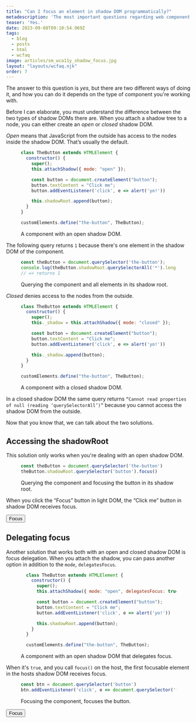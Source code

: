 ```yaml
---
title: "Can I focus an element in shadow DOM programmatically?"
metadescription: 'The most important questions regarding web component accessibility'
teaser: 'Yes.'
date: 2023-09-08T09:10:54.969Z
tags:
  - blog
  - posts
  - html
  - wcfaq
image: articles/sm_wca11y_shadow_focus.jpg
layout: "layouts/wcfaq.njk"
order: 7
---
```

The answer to this question is _yes_, but there are two different ways of doing it, and how you can do it depends on the type of component you're working with. 

Before I can elaborate, you must understand the difference between the two types of shadow DOMs there are. When you attach a shadow tree to a node, you can either create an _open_ or _closed_ shadow DOM.

*Open* means that JavaScript from the outside has access to the nodes inside the shadow DOM. That’s usually the default.

<figure>

```js
class TheButton extends HTMLElement {
  constructor() {
    super();
    this.attachShadow({ mode: "open" });

    const button = document.createElement("button");
    button.textContent = "Click me";
    button.addEventListener('click', e => alert('yo!'))

    this.shadowRoot.append(button);
  }
}

customElements.define("the-button", TheButton);
```

<figcaption>
A component with an open shadow DOM.
</figcaption>

</figure>


The following query returns `1` because there's one element in the shadow DOM of the component.

<figure>

```js
const theButton = document.querySelector('the-button');
console.log(theButton.shadowRoot.querySelectorAll('*').length)
// => returns 1
```

<figcaption>
Querying the component and all elements in its shadow root.
</figcaption>

</figure>

*Closed* denies access to the nodes from the outside.

<figure>

```js
class TheButton extends HTMLElement {
  constructor() {
    super();
    this._shadow = this.attachShadow({ mode: "closed" });

    const button = document.createElement("button");
    button.textContent = "Click me";
    button.addEventListener('click', e => alert('yo!'))

    this._shadow.append(button);
  }
}

customElements.define("the-button", TheButton);
```

<figcaption>
A component with a closed shadow DOM.
</figcaption>

</figure>

In a closed shadow DOM the same query returns `“Cannot read properties of null (reading ‘querySelectorAll’)”` because you cannot access the shadow DOM from the outside.

Now that you know that, we can talk about the two solutions.

## Accessing the shadowRoot

This solution only works when you're dealing with an open shadow DOM.

<figure>

```js
const theButton = document.querySelector('the-button')
theButton.shadowRoot.querySelector('button').focus()
```

<figcaption>
Querying the component and focusing the button in its shadow root.
</figcaption>

</figure>

When you click the “Focus” button in light DOM, the “Click me” button in shadow DOM receives focus.

<div data-sample="demo">
  <button class="btn1">Focus</button>
  <the-button></the-button>
</div>

<script>
  const btn = document.querySelector('.btn1')
  btn.addEventListener('click', e => document.querySelector('the-button').shadowRoot.querySelector('button').focus())

  class TheButton extends HTMLElement {
    constructor() {
      super();
      this.attachShadow({ mode: "open" });

      const style = document.createElement("style");
      style.textContent = `
        button:focus {
          outline: 4px solid var(--color-blue-dark);
          outline-offset: 2px,
        }
      `
      const button = document.createElement("button");
      button.textContent = "Click me";
      button.addEventListener('click', e => alert('yo!'))

      this.shadowRoot.append(style);
      this.shadowRoot.append(button);
    }
  }

  customElements.define("the-button", TheButton);
</script>

## Delegating focus

Another solution that works both with an open and closed shadow DOM is focus delegation.
When you attach the shadow, you can pass another option in addition to the `mode`, `delegatesFocus`.

<figure>

```js
  class TheButton extends HTMLElement {
    constructor() {
      super();
      this.attachShadow({ mode: "open", delegatesFocus: true  });

      const button = document.createElement("button");
      button.textContent = "Click me";
      button.addEventListener('click', e => alert('yo!'))

      this.shadowRoot.append(button);
    }
  }

  customElements.define("the-button", TheButton);
```

<figcaption>
A component with an open shadow DOM that delegates focus.
</figcaption>

</figure>

When it's `true`, and you call `focus()` on the host, the first focusable element in the hosts shadow DOM receives focus.

<figure>

```js 
const btn = document.querySelector('button')
btn.addEventListener('click', e => document.querySelector('the-button').focus())
```

<figcaption>
Focusing the component, focuses the button.
</figcaption>

</figure>

<div data-sample="demo">
  <button class="btn2">Focus</button>
  <the-button2></the-button2>
</div>

<script>
  
  const btn2 = document.querySelector('.btn2')
  btn2.addEventListener('click', e => document.querySelector('the-button2').focus())

  class TheButton2 extends HTMLElement {
    constructor() {
      super();
      this.attachShadow({ mode: "open", delegatesFocus: true });
  const style = document.createElement("style");
      style.textContent = `
        button:focus {
          outline: 4px solid var(--color-blue-dark);
          outline-offset: 2px,
        }
      `

      const button = document.createElement("button");
      button.textContent = "Click me";
      button.addEventListener('click', e => alert('yo!'))

      this.shadowRoot.append(style);
      this.shadowRoot.append(button);
    }
  }

  customElements.define("the-button2", TheButton2);
</script>

